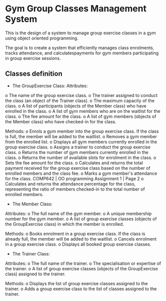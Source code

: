 # Gym Group Classes Management System

This is the design of a system to manage group exercise classes in a gym using object oriented programming.

The goal is to create a system that efficiently manages class enrolments, tracks attendance, and calculatespayments for gym members participating in group exercise sessions. 

## Classes definition

- The GroupExercise Class:
Attributes:

o The name of the group exercise class.
o The trainer assigned to conduct the class (an object of the Trainer class).
o The maximum capacity of the class.
o A list of participants (objects of the Member class) who have enrolled in the
class.
o A list of gym members who are on the waitlist for the class.
o The fee amount for the class.
o A list of gym members (objects of the Member class) who have checked-in for
the class.

Methods:
o Enrols a gym member into the group exercise class. If the class is full, the
member will be added to the waitlist.
o Removes a gym member from the enrolled list.
o Displays all gym members currently enrolled in the group exercise class.
o Assigns a trainer to conduct the group exercise class.
o Returns the number of gym members currently enrolled in the class.
o Returns the number of available slots for enrolment in the class.
o Sets the fee amount for the class.
o Calculates and returns the total payment received for the group exercise class
based on the number of enrolled members and the class fee.
o Marks a gym member's attendance for the class.
COMP642 | OO programming Assignment 1 | Page 2
o Calculates and returns the attendance percentage for the class, representing
the ratio of members checked-in to the total number of enrolled members.

- The Member Class:

Attributes:
o The full name of the gym member.
o A unique membership number for the gym member.
o A list of group exercise classes (objects of the GroupExercise class) in which
the member is enrolled.

Methods:
o Books enrolment in a group exercise class. If the class is already full, the
member will be added to the waitlist.
o Cancels enrolment in a group exercise class.
o Displays all booked group exercise classes.

- The Trainer Class:

Attributes:
o The full name of the trainer.
o The specialisation or expertise of the trainer.
o A list of group exercise classes (objects of the GroupExercise class) assigned to
the trainer.

Methods:
o Displays the list of group exercise classes assigned to the trainer.
o Adds a group exercise class to the list of classes assigned to the trainer.
